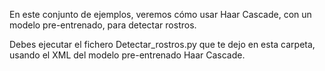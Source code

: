 En este conjunto de ejemplos, veremos cómo usar Haar Cascade, con un modelo pre-entrenado, para detectar rostros.

Debes ejecutar el fichero Detectar_rostros.py que te dejo en esta carpeta, usando el XML del modelo pre-entrenado Haar Cascade.
